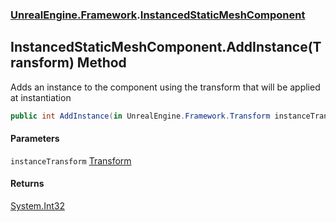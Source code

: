 ### [UnrealEngine.Framework](UnrealEngine_Framework.md 'UnrealEngine.Framework').[InstancedStaticMeshComponent](InstancedStaticMeshComponent.md 'UnrealEngine.Framework.InstancedStaticMeshComponent')
## InstancedStaticMeshComponent.AddInstance(Transform) Method
Adds an instance to the component using the transform that will be applied at instantiation  
```csharp
public int AddInstance(in UnrealEngine.Framework.Transform instanceTransform);
```
#### Parameters
<a name='UnrealEngine_Framework_InstancedStaticMeshComponent_AddInstance(UnrealEngine_Framework_Transform)_instanceTransform'></a>
`instanceTransform` [Transform](Transform.md 'UnrealEngine.Framework.Transform')  
  
#### Returns
[System.Int32](https://docs.microsoft.com/en-us/dotnet/api/System.Int32 'System.Int32')  
